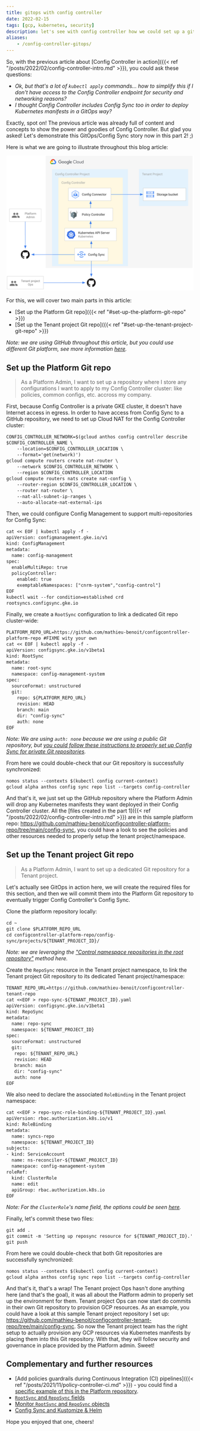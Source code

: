 ```yaml
---
title: gitops with config controller
date: 2022-02-15
tags: [gcp, kubernetes, security]
description: let's see with config controller how we could set up a gitops approach to actually deploy kubernetes manifests
aliases:
    - /config-controller-gitops/
---
```

So, with the previous article about [Config Controller in action]({{< ref "/posts/2022/02/config-controller-intro.md" >}}), you could ask these questions:
- _Ok, but that's a lot of `kubectl apply` commands... how to simplify this if I don't have access to the Config Controller endpoint for security and networking reasons?_
- _I thought Config Controller includes Config Sync too in order to deploy Kubernetes manifests in a GitOps way?_

Exactly, spot on! The previous article was already full of content and concepts to show the power and goodies of Config Controller. But glad you asked! Let's demonstrate this GitOps/Config Sync story now in this part 2! ;)

Here is what we are going to illustrate throughout this blog article:

![Config Controller flow with Config Sync in addition to Config Connector and Policy Controller.](https://raw.githubusercontent.com/mathieu-benoit/my-images/main/config-controller-gitops-flow.png)

For this, we will cover two main parts in this article:
- [Set up the Platform Git repo]({{< ref "#set-up-the-platform-git-repo" >}})
- [Set up the Tenant project Git repo]({{< ref "#set-up-the-tenant-project-git-repo" >}})

_Note: we are using GitHub throughout this article, but you could use different Git platform, see more information [here](https://cloud.google.com/anthos-config-management/docs/how-to/installing-config-sync#git-creds-secret)._

## Set up the Platform Git repo

> As a Platform Admin, I want to set up a repository where I store any configurations I want to apply to my Config Controller cluster: like policies, common configs, etc. accross my company.

First, because Config Controller is a private GKE cluster, it doesn't have Internet access in egress. In order to have access from Config Sync to a GitHub repository, we need to set up Cloud NAT for the Config Controller cluster:
```
CONFIG_CONTROLLER_NETWORK=$(gcloud anthos config controller describe $CONFIG_CONTROLLER_NAME \
    --location=$CONFIG_CONTROLLER_LOCATION \
    --format='get(network)')
gcloud compute routers create nat-router \
    --network $CONFIG_CONTROLLER_NETWORK \
    --region $CONFIG_CONTROLLER_LOCATION
gcloud compute routers nats create nat-config \
    --router-region $CONFIG_CONTROLLER_LOCATION \
    --router nat-router \
    --nat-all-subnet-ip-ranges \
    --auto-allocate-nat-external-ips
```

Then, we could configure Config Management to support multi-repositories for Config Sync:
```
cat << EOF | kubectl apply -f -
apiVersion: configmanagement.gke.io/v1
kind: ConfigManagement
metadata:
  name: config-management
spec:
  enableMultiRepo: true
  policyController:
    enabled: true
    exemptableNamespaces: ["cnrm-system","config-control"]
EOF
kubectl wait --for condition=established crd rootsyncs.configsync.gke.io
```

Finally, we create a `RootSync` configuration to link a dedicated Git repo cluster-wide:
```
PLATFORM_REPO_URL=https://github.com/mathieu-benoit/configcontroller-platform-repo #FIXME wity your own
cat << EOF | kubectl apply -f -
apiVersion: configsync.gke.io/v1beta1
kind: RootSync
metadata:
  name: root-sync
  namespace: config-management-system
spec:
  sourceFormat: unstructured
  git:
    repo: ${PLATFORM_REPO_URL}
    revision: HEAD
    branch: main
    dir: "config-sync"
    auth: none
EOF
```
_Note: We are using `auth: none` because we are using a public Git repository, but [you could follow these instructions to properly set up Config Sync for private Git repositories](https://cloud.google.com/anthos-config-management/docs/how-to/installing-config-sync#git-creds-secret)._

From here we could double-check that our Git repository is successfully synchronized:
```
nomos status --contexts $(kubectl config current-context)
gcloud alpha anthos config sync repo list --targets config-controller
```

And that's it, we just set up the GitHub repository where the Platform Admin will drop any Kubernetes manifests they want deployed in their Config Controller cluster. All the [files created in the part 1]({{< ref "/posts/2022/02/config-controller-intro.md" >}}) are in this sample platform repo: https://github.com/mathieu-benoit/configcontroller-platform-repo/tree/main/config-sync, you could have a look to see the policies and other resources needed to properly setup the tenant project/namespace.

## Set up the Tenant project Git repo

> As a Platform Admin, I want to set up a dedicated Git repository for a Tenant project.

Let's actually see GitOps in action here, we will create the required files for this section, and then we will commit them into the Platform Git repository to eventually trigger Config Controller's Config Sync.

Clone the platform repository locally:
```
cd ~
git clone $PLATFORM_REPO_URL
cd configcontroller-platform-repo/config-sync/projects/${TENANT_PROJECT_ID}/
```

_Note: we are leveraging the ["Control namespace repositories in the root repository"](https://cloud.google.com/anthos-config-management/docs/how-to/namespace-repositories) method here._

Create the `RepoSync` resource in the Tenant project namespace, to link the Tenant project Git repository to its dedicated Tenant project/namespace:
```
TENANT_REPO_URL=https://github.com/mathieu-benoit/configcontroller-tenant-repo
cat <<EOF > repo-sync-${TENANT_PROJECT_ID}.yaml
apiVersion: configsync.gke.io/v1beta1
kind: RepoSync
metadata:
  name: repo-sync
  namespace: ${TENANT_PROJECT_ID}
spec:
  sourceFormat: unstructured
  git:
   repo: ${TENANT_REPO_URL}
   revision: HEAD
   branch: main
   dir: "config-sync"
   auth: none
EOF
```

We also need to declare the associated `RoleBinding` in the Tenant project namespace:
```
cat <<EOF > repo-sync-role-binding-${TENANT_PROJECT_ID}.yaml
apiVersion: rbac.authorization.k8s.io/v1
kind: RoleBinding
metadata:
  name: syncs-repo
  namespace: ${TENANT_PROJECT_ID}
subjects:
- kind: ServiceAccount
  name: ns-reconciler-${TENANT_PROJECT_ID}
  namespace: config-management-system
roleRef:
  kind: ClusterRole
  name: edit
  apiGroup: rbac.authorization.k8s.io
EOF
```
_Note: For the `ClusterRole`'s name field, the options could be seen [here](https://kubernetes.io/docs/reference/access-authn-authz/rbac/#user-facing-roles)._

Finally, let's commit these two files:
```
git add .
git commit -m 'Setting up reposync resource for ${TENANT_PROJECT_ID}.'
git push
```

From here we could double-check that both Git repositories are successfully synchronized:
```
nomos status --contexts $(kubectl config current-context)
gcloud alpha anthos config sync repo list --targets config-controller
```

And that's it, that's a wrap! The Tenant project Ops hasn't done anything here (and that's the goal), it was all about the Platform admin to properly set up the environment for them. Tenant project Ops can now start do commits in their own Git repository to provision GCP resources. As an example, you could have a look at this sample Tenant project repository I set up: https://github.com/mathieu-benoit/configcontroller-tenant-repo/tree/main/config-sync. So now the Tenant project team has the right setup to actually provision any GCP resources via Kubernetes manifests by placing them into this Git repository. With that, they will follow security and governance in place provided by the Platform admin. Sweet!

## Complementary and further resources

- [Add policies guardrails during Continuous Integration (CI) pipelines]({{< ref "/posts/2021/11/policy-controller-ci.md" >}}) - you could find a [specific example of this in the Platform repository](https://github.com/mathieu-benoit/configcontroller-platform-repo/blob/main/.github/workflows/ci.yml).
- [`RootSync` and `RepoSync` fields](https://cloud.google.com/anthos-config-management/docs/reference/rootsync-reposync-fields)
- [Monitor `RootSync` and `RepoSync` objects](https://cloud.google.com/anthos-config-management/docs/how-to/monitor-rootsync-reposync)
- [Config Sync and Kustomize & Helm](https://cloud.google.com/anthos-config-management/docs/how-to/use-repo-kustomize-helm)

Hope you enjoyed that one, cheers!